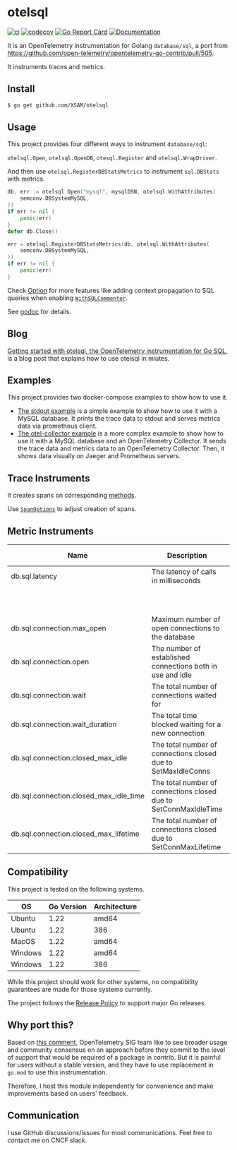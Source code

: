# otelsql

[![ci](https://github.com/XSAM/otelsql/actions/workflows/ci.yaml/badge.svg?branch=main)](https://github.com/XSAM/otelsql/actions/workflows/ci.yaml)
[![codecov](https://codecov.io/gh/XSAM/otelsql/branch/main/graph/badge.svg?token=21S08PK9K0)](https://codecov.io/gh/XSAM/otelsql)
[![Go Report Card](https://goreportcard.com/badge/github.com/XSAM/otelsql)](https://goreportcard.com/report/github.com/XSAM/otelsql)
[![Documentation](https://godoc.org/github.com/XSAM/otelsql?status.svg)](https://pkg.go.dev/mod/github.com/XSAM/otelsql)

It is an OpenTelemetry instrumentation for Golang `database/sql`, a port from https://github.com/open-telemetry/opentelemetry-go-contrib/pull/505.

It instruments traces and metrics.

## Install

```bash
$ go get github.com/XSAM/otelsql
```

## Usage

This project provides four different ways to instrument `database/sql`:

`otelsql.Open`, `otelsql.OpenDB`, `otesql.Register` and `otelsql.WrapDriver`.

And then use `otelsql.RegisterDBStatsMetrics` to instrument `sql.DBStats` with metrics.

```go
db, err := otelsql.Open("mysql", mysqlDSN, otelsql.WithAttributes(
	semconv.DBSystemMySQL,
))
if err != nil {
	panic(err)
}
defer db.Close()

err = otelsql.RegisterDBStatsMetrics(db, otelsql.WithAttributes(
	semconv.DBSystemMySQL,
))
if err != nil {
	panic(err)
}
```

Check [Option](https://pkg.go.dev/github.com/XSAM/otelsql#Option) for more features like adding context propagation to SQL queries when enabling [`WithSQLCommenter`](https://pkg.go.dev/github.com/XSAM/otelsql#WithSQLCommenter).

See [godoc](https://pkg.go.dev/mod/github.com/XSAM/otelsql) for details.

## Blog

[Getting started with otelsql, the OpenTelemetry instrumentation for Go SQL](https://opentelemetry.io/blog/2024/getting-started-with-otelsql), is a blog post that explains how to use otelsql in miutes.

## Examples

This project provides two docker-compose examples to show how to use it.

- [The stdout example](example/stdout) is a simple example to show how to use it with a MySQL database. It prints the trace data to stdout and serves metrics data via prometheus client.
- [The otel-collector example](example/otel-collector) is a more complex example to show how to use it with a MySQL database and an OpenTelemetry Collector. It sends the trace data and metrics data to an OpenTelemetry Collector. Then, it shows data visually on Jaeger and Prometheus servers.

## Trace Instruments

It creates spans on corresponding [methods](https://pkg.go.dev/github.com/XSAM/otelsql#Method).

Use [`SpanOptions`](https://pkg.go.dev/github.com/XSAM/otelsql#SpanOptions) to adjust creation of spans.

## Metric Instruments

| Name                                         | Description                                                      | Units | Instrument Type      | Value Type | Attribute Key(s) | Attribute Values                   |
| -------------------------------------------- | ---------------------------------------------------------------- | ----- | -------------------- | ---------- | ---------------- | ---------------------------------- |
| db.sql.latency                               | The latency of calls in milliseconds                             | ms    | Histogram            | float64    | status           | ok, error                          |
|                                              |                                                                  |       |                      |            | method           | method name, like `sql.conn.query` |
| db.sql.connection.max_open                   | Maximum number of open connections to the database               |       | Asynchronous Gauge   | int64      |                  |                                    |
| db.sql.connection.open                       | The number of established connections both in use and idle       |       | Asynchronous Gauge   | int64      | status           | idle, inuse                        |
| db.sql.connection.wait                 | The total number of connections waited for                       |       | Asynchronous Counter | int64      |                  |                                    |
| db.sql.connection.wait_duration        | The total time blocked waiting for a new connection              | ms    | Asynchronous Counter | float64    |                  |                                    |
| db.sql.connection.closed_max_idle      | The total number of connections closed due to SetMaxIdleConns    |       | Asynchronous Counter | int64      |                  |                                    |
| db.sql.connection.closed_max_idle_time | The total number of connections closed due to SetConnMaxIdleTime |       | Asynchronous Counter | int64      |                  |                                    |
| db.sql.connection.closed_max_lifetime  | The total number of connections closed due to SetConnMaxLifetime |       | Asynchronous Counter | int64      |                  |                                    |

## Compatibility

This project is tested on the following systems.

| OS      | Go Version | Architecture |
| ------- | ---------- | ------------ |
| Ubuntu  | 1.22       | amd64        |
| Ubuntu  | 1.22       | 386          |
| MacOS   | 1.22       | amd64        |
| Windows | 1.22       | amd64        |
| Windows | 1.22       | 386          |

While this project should work for other systems, no compatibility guarantees
are made for those systems currently.

The project follows the [Release Policy](https://golang.org/doc/devel/release#policy) to support major Go releases.

## Why port this?

Based on [this comment](https://github.com/open-telemetry/opentelemetry-go-contrib/pull/505#issuecomment-800452510), OpenTelemetry SIG team like to see broader usage and community consensus on an approach before they commit to the level of support that would be required of a package in contrib. But it is painful for users without a stable version, and they have to use replacement in `go.mod` to use this instrumentation.

Therefore, I host this module independently for convenience and make improvements based on users' feedback.

## Communication

I use GitHub discussions/issues for most communications. Feel free to contact me on CNCF slack.
